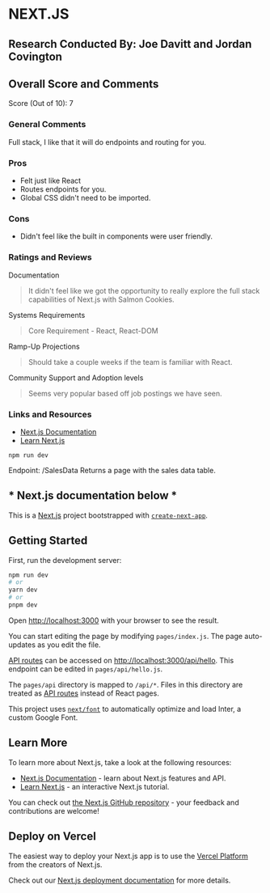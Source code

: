 # NEXT.JS

## Research Conducted By: Joe Davitt and Jordan Covington

## Overall Score and Comments

Score (Out of 10): 7

### General Comments

Full stack, I like that it will do endpoints and routing for you.

### Pros

- Felt just like React
- Routes endpoints for you.
- Global CSS didn't need to be imported.

### Cons

- Didn't feel like the built in components were user friendly.

### Ratings and Reviews

Documentation

> It didn't feel like we got the opportunity to really explore the full stack capabilities of Next.js with Salmon Cookies.

Systems Requirements
<!-- Above and beyond ‘node’ and ‘linux’, what dependencies or core requirements exist for this framework? Is it easily deployable to the cloud? Does it require a certain database? -->
> Core Requirement - React, React-DOM

Ramp-Up Projections
<!-- How long would/should it take a team of mid-junior developers to become productive? -->
> Should take a couple weeks if the team is familiar with React.

Community Support and Adoption levels

> Seems very popular based off job postings we have seen.

### Links and Resources

- [Next.js Documentation](https://nextjs.org/docs)
- [Learn Next.js](https://nextjs.org/learn)


`npm run dev`

Endpoint: /SalesData
Returns a page with the sales data table.



## * Next.js documentation below *

This is a [Next.js](https://nextjs.org/) project bootstrapped with [`create-next-app`](https://github.com/vercel/next.js/tree/canary/packages/create-next-app).

## Getting Started

First, run the development server:

```bash
npm run dev
# or
yarn dev
# or
pnpm dev
```

Open [http://localhost:3000](http://localhost:3000) with your browser to see the result.

You can start editing the page by modifying `pages/index.js`. The page auto-updates as you edit the file.

[API routes](https://nextjs.org/docs/api-routes/introduction) can be accessed on [http://localhost:3000/api/hello](http://localhost:3000/api/hello). This endpoint can be edited in `pages/api/hello.js`.

The `pages/api` directory is mapped to `/api/*`. Files in this directory are treated as [API routes](https://nextjs.org/docs/api-routes/introduction) instead of React pages.

This project uses [`next/font`](https://nextjs.org/docs/basic-features/font-optimization) to automatically optimize and load Inter, a custom Google Font.

## Learn More

To learn more about Next.js, take a look at the following resources:

- [Next.js Documentation](https://nextjs.org/docs) - learn about Next.js features and API.
- [Learn Next.js](https://nextjs.org/learn) - an interactive Next.js tutorial.

You can check out [the Next.js GitHub repository](https://github.com/vercel/next.js/) - your feedback and contributions are welcome!

## Deploy on Vercel

The easiest way to deploy your Next.js app is to use the [Vercel Platform](https://vercel.com/new?utm_medium=default-template&filter=next.js&utm_source=create-next-app&utm_campaign=create-next-app-readme) from the creators of Next.js.

Check out our [Next.js deployment documentation](https://nextjs.org/docs/deployment) for more details.
